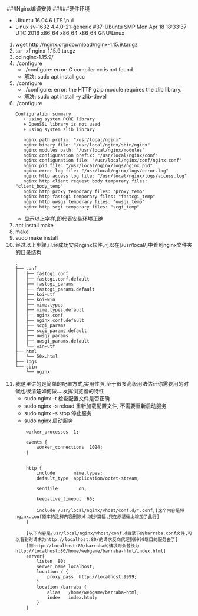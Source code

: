 ###Nginx编译安装
#####硬件环境
* Ubuntu 16.04.6 LTS \n \l
* Linux sv-1632 4.4.0-21-generic #37-Ubuntu SMP Mon Apr 18 18:33:37 UTC 2016 x86_64 x86_64 x86_64 GNU/Linux
1. wget http://nginx.org/download/nginx-1.15.9.tar.gz
2. tar -xf nginx-1.15.9.tar.gz
3. cd nginx-1.15.9/
4. ./configure
    * ./configure: error: C compiler cc is not found
    * 解决: sudo apt install gcc
5. ./configure
    * ./configure: error: the HTTP gzip module requires the zlib library.
    * 解决: sudo apt install -y zlib-devel
6. ./configure
     ````
     Configuration summary
        + using system PCRE library
        + OpenSSL library is not used
        + using system zlib library
      
        nginx path prefix: "/usr/local/nginx"
        nginx binary file: "/usr/local/nginx/sbin/nginx"
        nginx modules path: "/usr/local/nginx/modules"
        nginx configuration prefix: "/usr/local/nginx/conf"
        nginx configuration file: "/usr/local/nginx/conf/nginx.conf"
        nginx pid file: "/usr/local/nginx/logs/nginx.pid"
        nginx error log file: "/usr/local/nginx/logs/error.log"
        nginx http access log file: "/usr/local/nginx/logs/access.log"
        nginx http client request body temporary files: "client_body_temp"
        nginx http proxy temporary files: "proxy_temp"
        nginx http fastcgi temporary files: "fastcgi_temp"
        nginx http uwsgi temporary files: "uwsgi_temp"
        nginx http scgi temporary files: "scgi_temp"
     ````
     * 显示以上字样,即代表安装环境正确
7. apt install make
8. make 
9. sudo make install
10. 经过以上步骤,已经成功安装nginx软件,可以在[/usr/local/]中看到nginx文件夹的目录结构
    ````
    .
    ├── conf
    │   ├── fastcgi.conf
    │   ├── fastcgi.conf.default
    │   ├── fastcgi_params
    │   ├── fastcgi_params.default
    │   ├── koi-utf
    │   ├── koi-win
    │   ├── mime.types
    │   ├── mime.types.default
    │   ├── nginx.conf
    │   ├── nginx.conf.default
    │   ├── scgi_params
    │   ├── scgi_params.default
    │   ├── uwsgi_params
    │   ├── uwsgi_params.default
    │   └── win-utf
    ├── html
    │   └── 50x.html
    ├── logs
    └── sbin
        └── nginx
    ````
11. 我这里讲的是简单的配置方式,实用性强,至于很多高级用法估计你需要用的时候也很清楚如何做....发挥浏览器的特性
    * sudo nginx -t 检查配置文件是否正确
    * sudo nginx -s reload 重新加载配置文件, 不需要重新启动服务
    * sudo nginx -s stop 停止服务
    * sudo nginx 启动服务
    ````
        worker_processes  1;
        
        events {
            worker_connections  1024;
        }
        
        
        http {
            include       mime.types;
            default_type  application/octet-stream;
        
            sendfile        on;
        
            keepalive_timeout  65;
        
            include /usr/local/nginx/vhost/conf.d/*.conf;[这个内容是将nginx.conf原本的注释内容删除掉,减少篇幅,只在原基础上增加了此行]
        }
    ````
    ````
        [以下内容是/usr/local/nginx/vhost/conf.d目录下的barraba.conf文件,可以看到对请求为http://localhost:80/的请求反向代理到9999端口的服务去了]
        [而http://localhost:80/barraba的请求则会替换为http://localhost:80/home/webgame/barraba-html/index.html]
        server{
            listen	80;
            server_name	localhost;
            location / {
                proxy_pass	http://localhost:9999;
            }
            location /barraba {
                alias	/home/webgame/barraba-html;
                index	index.html;
            }
        }
    ````
